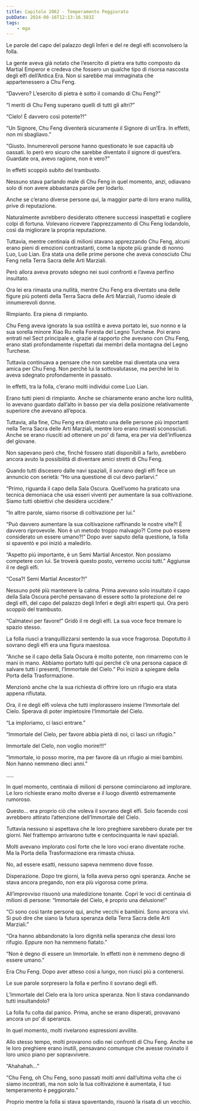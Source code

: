 ```yaml
---
title: Capitolo 2062 - Temperamento Peggiorato
pubDate: 2024-08-16T12:13:16.583Z
tags:
    - mga
---
```





Le parole del capo del palazzo degli Inferi e del re degli elfi sconvolsero la folla.


La gente aveva già notato che l’esercito di pietra era tutto composto da Martial Emperor e credeva che fossero un qualche tipo di risorsa nascosta degli elfi dell’Antica Era. Non si sarebbe mai immaginata che appartenessero a Chu Feng.


“Davvero? L’esercito di pietra è sotto il comando di Chu Feng?”

“I meriti di Chu Feng superano quelli di tutti gli altri?”


“Cielo! È davvero così potente?!”


“Un Signore, Chu Feng diventerà sicuramente il Signore di un’Era. In effetti, non mi sbagliavo.”


“Giusto. Innumerevoli persone hanno questionato le sue capacità ub oassati. Io però ero sicuro che sarebbe diventato il signore di quest’era. Guardate ora, avevo ragione, non è vero?”


In effetti scoppiò subito del trambusto.


Nessuno stava parlando male di Chu Feng in quel momento, anzi, odiavano solo di non avere abbastanza parole per lodarlo.


Anche se c’erano diverse persone qui, la maggior parte di loro erano nullità, prive di reputazione.


Naturalmente avrebbero desiderato ottenere successi inaspettati e cogliere colpi di fortuna. Volevano ricevere l’apprezzamento di Chu Feng lodandolo, così da migliorare la propria reputazione.


Tuttavia, mentre centinaia di milioni stavano apprezzando Chu Feng, alcuni erano pieni di emozioni contrastanti, come la nipote più grande di nonno Luo, Luo Lian. Era stata una delle prime persone che aveva conosciuto Chu Feng nella Terra Sacra delle Arti Marziali.


Però allora aveva provato sdegno nei suoi confronti e l’aveva perfino insultato.


Ora lei era rimasta una nullità, mentre Chu Feng era diventato una delle figure più potenti della Terra Sacra delle Arti Marziali, l’uomo ideale di innumerevoli donne.


Rimpianto. Era piena di rimpianto.


Chu Feng aveva ignorato la sua ostilità e aveva portato lei, suo nonno e la sua sorella minore Xiao Ru nella Foresta del Legno Turchese. Poi erano entrati nel Sect principale e, grazie al rapporto che avevano con Chu Feng, erano stati profondamente rispettati dai membri della montagna del Legno Turchese.


Tuttavia continuava a pensare che non sarebbe mai diventata una vera amica per Chu Feng. Non perché lui la sottovalutasse, ma perché lei lo aveva sdegnato profondamente in passato.


In effetti, tra la folla, c’erano molti individui come Luo Lian.


Erano tutti pieni di rimpianto. Anche se chiaramente erano anche loro nullità, lo avevano guardato dall’alto in basso per via della posizione relativamente superiore che avevano all’epoca.


Tuttavia, alla fine, Chu Feng era diventato una delle persone più importanti nella Terra Sacra delle Arti Marziali, mentre loro erano rimasti sconosciuti. Anche se erano riusciti ad ottenere un po’ di fama, era per via dell’influenza del giovane.


Non sapevano però che, finché fossero stati disponibili a farlo, avrebbero ancora avuto la possibilità di diventare amici stretti di Chu Feng.


Quando tutti discesero dalle navi spaziali, il sovrano degli elfi fece un annuncio con serietà: “Ho una questione di cui devo parlarvi.”


“Primo, riguarda il capo della Sala Oscura. Quell’uomo ha praticato una tecnica demoniaca che usa esseri viventi per aumentare la sua coltivazione. Siamo tutti obiettivi che desidera uccidere.”


“In altre parole, siamo risorse di coltivazione per lui.”


“Può davvero aumentare la sua coltivazione raffinando le nostre vite?! È davvero riprovevole. Non è un metodo troppo malvagio?! Come può essere considerato un essere umano?!” Dopo aver saputo della questione, la folla si spaventò e poi iniziò a maledirlo.


“Aspetto più importante, è un Semi Martial Ancestor. Non possiamo competere con lui. Se troverà questo posto, verremo uccisi tutti.” Aggiunse il re degli elfi.

“Cosa?! Semi Martial Ancestor?!”


Nessuno poté più mantenere la calma. Prima avevano solo insultato il capo della Sala Oscura perché pensavano di essere sotto la protezione del re degli elfi, del capo del palazzo degli Inferi e degli altri esperti qui. Ora però scoppiò del trambusto.


“Calmatevi per favore!” Gridò il re degli elfi. La sua voce fece tremare lo spazio stesso.


La folla riuscì a tranquillizzarsi sentendo la sua voce fragorosa. Dopotutto il sovrano degli elfi era una figura maestosa.

“Anche se il capo della Sala Oscura è molto potente, non rimarremo con le mani in mano. Abbiamo portato tutti qui perché c’è una persona capace di salvare tutti i presenti, l’Immortale del Cielo.” Poi iniziò a spiegare della Porta della Trasformazione.


Menzionò anche che la sua richiesta di offrire loro un rifugio era stata appena rifiutata.


Ora, il re degli elfi voleva che tutti implorassero insieme l’Immortale del Cielo. Sperava di poter impietosire l’Immortale del Cielo.

“La imploriamo, ci lasci entrare.”

“Immortale del Cielo, per favore abbia pietà di noi, ci lasci un rifugio.”


Immortale del Cielo, non voglio morire!!!”

“Immortale, io posso morire, ma per favore dà un rifugio ai miei bambini. Non hanno nemmeno dieci anni.”


…..


In quel momento, centinaia di milioni di persone cominciarono ad implorare. Le loro richieste erano molto diverse e il luogo diventò estremamente rumoroso.


Questo… era proprio ciò che voleva il sovrano degli elfi. Solo facendo così avrebbero attirato l’attenzione dell’Immortale del Cielo.


Tuttavia nessuno si aspettava che le loro preghiere sarebbero durate per tre giorni. Nel frattempo arrivarono tutte e centocinquanta le navi spaziali.


Molti avevano implorato così forte che le loro voci erano diventate roche. Ma la Porta della Trasformazione era rimasta chiusa.


No, ad essere esatti, nessuno sapeva nemmeno dove fosse.


Disperazione. Dopo tre giorni, la folla aveva perso ogni speranza. Anche se stava ancora pregando, non era più vigorosa come prima.


All’improvviso risuonò una maledizione tonante. Coprì le voci di centinaia di milioni di persone: “Immortale del Cielo, è proprio una delusione!”


“Ci sono così tante persone qui, anche vecchi e bambini. Sono ancora vivi. Si può dire che siano la futura speranza della Terra Sacra delle Arti Marziali.”


“Ora hanno abbandonato la loro dignità nella speranza che dessi loro rifugio. Eppure non ha nemmeno fiatato.”


“Non è degno di essere un Immortale. In effetti non è nemmeno degno di essere umano.”


Era Chu Feng. Dopo aver atteso così a lungo, non riuscì più a contenersi.


Le sue parole sorpresero la folla e perfino il sovrano degli elfi.


L’Immortale del Cielo era la loro unica speranza. Non li stava condannando tutti insultandolo?


La folla fu colta dal panico. Prima, anche se erano disperati, provavano ancora un po’ di speranza.


In quel momento, molti rivelarono espressioni avvilite.


Allo stesso tempo, molti provarono odio nei confronti di Chu Feng. Anche se le loro preghiere erano inutili, pensavano comunque che avesse rovinato il loro unico piano per sopravvivere.


“Ahahahah…”


“Chu Feng, oh Chu Feng, sono passati molti anni dall’ultima volta che ci siamo incontrati, ma non solo la tua coltivazione è aumentata, il tuo temperamento è peggiorato.”


Proprio mentre la folla si stava spaventando, risuonò la risata di un vecchio.

